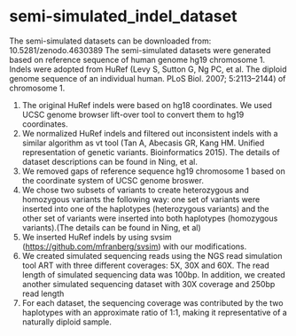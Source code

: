 # semi-simulated_indel_dataset
The semi-simulated datasets can be downloaded from: 10.5281/zenodo.4630389
The semi-simulated datasets were generated based on reference sequence of human genome hg19 chromosome 1. Indels were adopted from HuRef (Levy S, Sutton G, Ng PC, et al. The diploid genome sequence of an individual human. PLoS Biol. 2007; 5:2113–2144) of chromosome 1.
1. The original HuRef indels were based on hg18 coordinates. We used UCSC genome browser lift-over tool to convert them to hg19 coordinates.
2. We normalized HuRef indels and filtered out inconsistent indels with a similar algorithm as vt tool (Tan A, Abecasis GR, Kang HM. Unified representation of genetic variants. Bioinformatics 2015). The details of dataset descriptions can be found in Ning, et al.
3. We removed gaps of reference sequence hg19 chromosome 1 based on the coordinate system of UCSC genome broswer.
4. We chose two subsets of variants to create heterozygous and homozygous variants the following way: one set of variants were inserted into one of the haplotypes (heterozygous variants) and the other set of variants were inserted into both haplotypes (homozygous variants).(The details can be found in Ning, et al)
5. We inserted HuRef indels by using svsim (https://github.com/mfranberg/svsim) with our modifications.
6. We created simulated sequencing reads using the NGS read simulation tool ART⁠ with three different coverages: 5X, 30X and 60X. The read length of simulated sequencing data was 100bp⁠⁠. In addition, we created another simulated sequencing dataset with 30X coverage and 250bp read length
7. For each dataset, the sequencing coverage was contributed by the two haplotypes with an approximate ratio of 1:1, making it representative of a naturally diploid sample.
